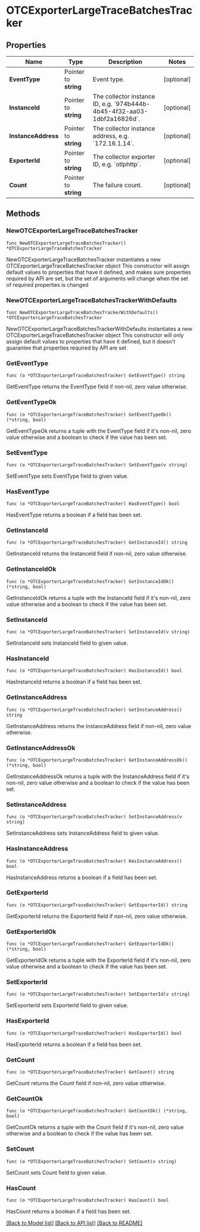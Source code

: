 # OTCExporterLargeTraceBatchesTracker

## Properties

Name | Type | Description | Notes
------------ | ------------- | ------------- | -------------
**EventType** | Pointer to **string** | Event type. | [optional] 
**InstanceId** | Pointer to **string** | The collector instance ID, e.g. &#x60;974b444b-4b45-4f32-aa03-1dbf2a16826d&#x60;. | [optional] 
**InstanceAddress** | Pointer to **string** | The collector instance address, e.g. &#x60;172.16.1.14&#x60;. | [optional] 
**ExporterId** | Pointer to **string** | The collector exporter ID, e.g. &#x60;otlphttp&#x60;. | [optional] 
**Count** | Pointer to **string** | The failure count. | [optional] 

## Methods

### NewOTCExporterLargeTraceBatchesTracker

`func NewOTCExporterLargeTraceBatchesTracker() *OTCExporterLargeTraceBatchesTracker`

NewOTCExporterLargeTraceBatchesTracker instantiates a new OTCExporterLargeTraceBatchesTracker object
This constructor will assign default values to properties that have it defined,
and makes sure properties required by API are set, but the set of arguments
will change when the set of required properties is changed

### NewOTCExporterLargeTraceBatchesTrackerWithDefaults

`func NewOTCExporterLargeTraceBatchesTrackerWithDefaults() *OTCExporterLargeTraceBatchesTracker`

NewOTCExporterLargeTraceBatchesTrackerWithDefaults instantiates a new OTCExporterLargeTraceBatchesTracker object
This constructor will only assign default values to properties that have it defined,
but it doesn't guarantee that properties required by API are set

### GetEventType

`func (o *OTCExporterLargeTraceBatchesTracker) GetEventType() string`

GetEventType returns the EventType field if non-nil, zero value otherwise.

### GetEventTypeOk

`func (o *OTCExporterLargeTraceBatchesTracker) GetEventTypeOk() (*string, bool)`

GetEventTypeOk returns a tuple with the EventType field if it's non-nil, zero value otherwise
and a boolean to check if the value has been set.

### SetEventType

`func (o *OTCExporterLargeTraceBatchesTracker) SetEventType(v string)`

SetEventType sets EventType field to given value.

### HasEventType

`func (o *OTCExporterLargeTraceBatchesTracker) HasEventType() bool`

HasEventType returns a boolean if a field has been set.

### GetInstanceId

`func (o *OTCExporterLargeTraceBatchesTracker) GetInstanceId() string`

GetInstanceId returns the InstanceId field if non-nil, zero value otherwise.

### GetInstanceIdOk

`func (o *OTCExporterLargeTraceBatchesTracker) GetInstanceIdOk() (*string, bool)`

GetInstanceIdOk returns a tuple with the InstanceId field if it's non-nil, zero value otherwise
and a boolean to check if the value has been set.

### SetInstanceId

`func (o *OTCExporterLargeTraceBatchesTracker) SetInstanceId(v string)`

SetInstanceId sets InstanceId field to given value.

### HasInstanceId

`func (o *OTCExporterLargeTraceBatchesTracker) HasInstanceId() bool`

HasInstanceId returns a boolean if a field has been set.

### GetInstanceAddress

`func (o *OTCExporterLargeTraceBatchesTracker) GetInstanceAddress() string`

GetInstanceAddress returns the InstanceAddress field if non-nil, zero value otherwise.

### GetInstanceAddressOk

`func (o *OTCExporterLargeTraceBatchesTracker) GetInstanceAddressOk() (*string, bool)`

GetInstanceAddressOk returns a tuple with the InstanceAddress field if it's non-nil, zero value otherwise
and a boolean to check if the value has been set.

### SetInstanceAddress

`func (o *OTCExporterLargeTraceBatchesTracker) SetInstanceAddress(v string)`

SetInstanceAddress sets InstanceAddress field to given value.

### HasInstanceAddress

`func (o *OTCExporterLargeTraceBatchesTracker) HasInstanceAddress() bool`

HasInstanceAddress returns a boolean if a field has been set.

### GetExporterId

`func (o *OTCExporterLargeTraceBatchesTracker) GetExporterId() string`

GetExporterId returns the ExporterId field if non-nil, zero value otherwise.

### GetExporterIdOk

`func (o *OTCExporterLargeTraceBatchesTracker) GetExporterIdOk() (*string, bool)`

GetExporterIdOk returns a tuple with the ExporterId field if it's non-nil, zero value otherwise
and a boolean to check if the value has been set.

### SetExporterId

`func (o *OTCExporterLargeTraceBatchesTracker) SetExporterId(v string)`

SetExporterId sets ExporterId field to given value.

### HasExporterId

`func (o *OTCExporterLargeTraceBatchesTracker) HasExporterId() bool`

HasExporterId returns a boolean if a field has been set.

### GetCount

`func (o *OTCExporterLargeTraceBatchesTracker) GetCount() string`

GetCount returns the Count field if non-nil, zero value otherwise.

### GetCountOk

`func (o *OTCExporterLargeTraceBatchesTracker) GetCountOk() (*string, bool)`

GetCountOk returns a tuple with the Count field if it's non-nil, zero value otherwise
and a boolean to check if the value has been set.

### SetCount

`func (o *OTCExporterLargeTraceBatchesTracker) SetCount(v string)`

SetCount sets Count field to given value.

### HasCount

`func (o *OTCExporterLargeTraceBatchesTracker) HasCount() bool`

HasCount returns a boolean if a field has been set.


[[Back to Model list]](../README.md#documentation-for-models) [[Back to API list]](../README.md#documentation-for-api-endpoints) [[Back to README]](../README.md)


